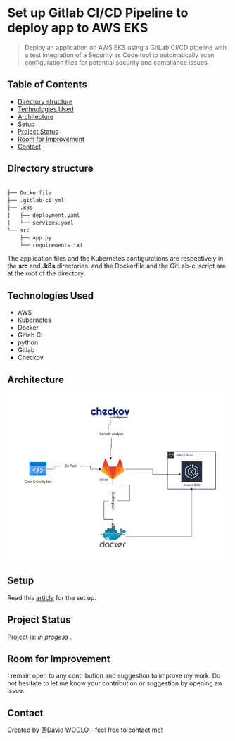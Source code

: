 # Set up Gitlab CI/CD Pipeline to deploy app to AWS EKS
> Deploy an application on AWS EKS using a GitLab CI/CD pipeline with a test integration of a Security as Code tool to automatically scan configuration files for potential security and compliance issues.

## Table of Contents
* [Directory structure](#directory-structure)
* [Technologies Used](#technologies-used)
* [Architecture](#architecture)
* [Setup](#setup)
* [Project Status](#project-status)
* [Room for Improvement](#room-for-improvement)
* [Contact](#contact)
<!-- * [License](#license) -->


## Directory structure

```bash

├── Dockerfile
├── .gitlab-ci.yml
├── .k8s
│   ├── deployment.yaml
│   └── services.yaml
└── src
	├── app.py
	└── requirements.txt
```

The application files and the Kubernetes configurations are respectively in the **src** and **.k8s** directories. and the Dockerfile and the GitLab-ci script are at the root of the directory.



## Technologies Used
- AWS
- Kubernetes
- Docker
- Gitlab CI
- python
- Gitlab
- Checkov




## Architecture
![Pipeline Image](./gitlab-ci.png "Pipeline")


## Setup
Read this [article](https://blog.davidwoglo.me/deploying-and-securing-an-app-on-aws-eks-with-gitlab-cicd-and-checkov) for the set up.




## Project Status
Project is: _in progess_ .


## Room for Improvement
I remain open to any contribution and suggestion to improve my work. Do not hesitate to let me know your contribution or suggestion by opening an issue.


## Contact
Created by [@David WOGLO ](https://www.linkedin.com/in/kodjovi-david-woglo/) - feel free to contact me!


<!-- Optional -->
<!-- ## License -->
<!-- This project is open source and available under the [... License](). -->


